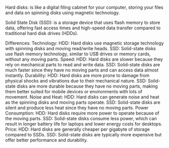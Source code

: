 Hard disks: is like a digital filing cabinet for your computer, storing your files and data on spinning disks using magnetic technology.
 
 Solid State Disk (SSD): is a storage device that uses flash memory to store data, offering fast access times and high-speed data transfer compared to traditional hard disk drives (HDDs).

Differences: 
Technology:
HDD: Hard disks use magnetic storage technology with spinning disks and moving read/write heads.
SSD: Solid-state disks use flash memory technology, similar to USB drives or memory cards, without any moving parts.
Speed:
HDD: Hard disks are slower because they rely on mechanical parts to read and write data.
SSD: Solid-state disks are much faster since they have no moving parts and can access data almost instantly.
Durability:
HDD: Hard disks are more prone to damage from physical shocks and vibrations due to their mechanical nature.
SSD: Solid-state disks are more durable because they have no moving parts, making them better suited for mobile devices or environments with lots of movement.
Noise and Heat:
HDD: Hard disks can generate noise and heat as the spinning disks and moving parts operate.
SSD: Solid-state disks are silent and produce less heat since they have no moving parts.
Power Consumption:
HDD: Hard disks require more power to operate because of the moving parts.
SSD: Solid-state disks consume less power, which can result in longer battery life for laptops and lower energy costs for desktops.
Price:
HDD: Hard disks are generally cheaper per gigabyte of storage compared to SSDs.
SSD: Solid-state disks are typically more expensive but offer better performance and durability.
